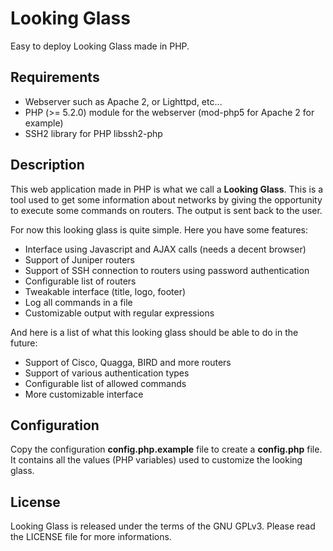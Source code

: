 Looking Glass
=============

Easy to deploy Looking Glass made in PHP.

Requirements
------------

  * Webserver such as Apache 2, or Lighttpd, etc…
  * PHP (>= 5.2.0) module for the webserver (mod-php5 for Apache 2 for example)
  * SSH2 library for PHP libssh2-php

Description
-----------

This web application made in PHP is what we call a **Looking Glass**. This is a
tool used to get some information about networks by giving the opportunity to
execute some commands on routers. The output is sent back to the user.

For now this looking glass is quite simple. Here you have some features:

  * Interface using Javascript and AJAX calls (needs a decent browser)
  * Support of Juniper routers
  * Support of SSH connection to routers using password authentication
  * Configurable list of routers
  * Tweakable interface (title, logo, footer)
  * Log all commands in a file
  * Customizable output with regular expressions

And here is a list of what this looking glass should be able to do in the
future:

  * Support of Cisco, Quagga, BIRD and more routers
  * Support of various authentication types
  * Configurable list of allowed commands
  * More customizable interface

Configuration
-------------

Copy the configuration **config.php.example** file to create a **config.php**
file. It contains all the values (PHP variables) used to customize the looking
glass.

License
-------

Looking Glass is released under the terms of the GNU GPLv3. Please read the
LICENSE file for more informations.
